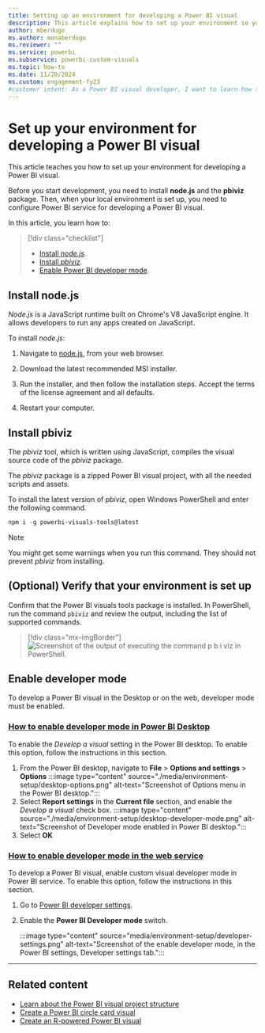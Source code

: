 ```yaml
---
title: Setting up an environment for developing a Power BI visual
description: This article explains how to set up your environment so you have all the tools necessary for developing a Power BI visual.
author: mberdugo
ms.author: monaberdugo
ms.reviewer: ""
ms.service: powerbi
ms.subservice: powerbi-custom-visuals
ms.topic: how-to
ms.date: 11/20/2024
ms.custom: engagement-fy23
#customer intent: As a Power BI visual developer, I want to learn how to set up my environment so that I can develop a Power BI visual.
---
```


# Set up your environment for developing a Power BI visual

This article teaches you how to set up your environment for developing a Power BI visual.

Before you start development, you need to install **node.js** and the **pbiviz** package. Then, when your local environment is set up, you need to configure Power BI service for developing a Power BI visual.

In this article, you learn how to:
> [!div class="checklist"]
>
> * [Install *node.js*](#install-nodejs).
> * [Install *pbiviz*](#install-pbiviz).
> * [Enable Power BI developer mode](#enable-developer-mode).

## Install node.js

*Node.js* is a JavaScript runtime built on Chrome's V8 JavaScript engine. It allows developers to run any apps created on JavaScript.

To install *node.js*:

1. Navigate to [node.js](https://nodejs.org), from your web browser.

2. Download the latest recommended MSI installer.

3. Run the installer, and then follow the installation steps. Accept the terms of the license agreement and all defaults.

4. Restart your computer.

## Install pbiviz

The *pbiviz* tool, which is written using JavaScript, compiles the visual source code of the *pbiviz* package.

The *pbiviz* package is a zipped Power BI visual project, with all the needed scripts and assets.

To install the latest version of *pbiviz*, open Windows PowerShell and enter the following command.

  ```powershell
  npm i -g powerbi-visuals-tools@latest
  ```

>[!NOTE]
>You might get some warnings when you run this command. They should not prevent *pbiviz* from installing.

## (Optional) Verify that your environment is set up

Confirm that the Power BI visuals tools package is installed. In PowerShell, run the command `pbiviz` and review the output, including the list of supported commands.

>[!div class="mx-imgBorder"]
>![Screenshot of the output of executing the command p b i viz in PowerShell.](media/environment-setup/pbiviz-verify.png)

## Enable developer mode

To develop a Power BI visual in the Desktop or on the web, developer mode must be enabled.

### [How to enable developer mode in Power BI Desktop](#tab/desktop)

To enable the *Develop a visual* setting in the Power BI desktop. To enable this option, follow the instructions in this section.

1. From the Power BI desktop, navigate to **File** > **Options and settings**  > **Options**
   :::image type="content" source="./media/environment-setup/desktop-options.png" alt-text="Screenshot of Options menu in the Power BI desktop.":::
1. Select **Report settings** in the **Current file** section, and enable the *Develop a visual* check box.
   :::image type="content" source="./media/environment-setup/desktop-developer-mode.png" alt-text="Screenshot of Developer mode enabled in Power BI desktop.":::
1. Select **OK**

### [How to enable developer mode in the web service](#tab/service)

To develop a Power BI visual, enable custom visual developer mode in Power BI service.
To enable this option, follow the instructions in this section.

1. Go to [Power BI developer settings](https://app.powerbi.com/user/user-settings/developer-settings?experience=power-bi).

1. Enable the **Power BI Developer mode** switch.

   :::image type="content" source="media/environment-setup/developer-settings.png" alt-text="Screenshot of the enable developer mode, in the Power BI settings, Developer settings tab.":::

---

## Related content

* [Learn about the Power BI visual project structure](./visual-project-structure.md)
* [Create a Power BI circle card visual](develop-circle-card.md)
* [Create an R-powered Power BI visual](create-r-based-power-bi-desktop.md)
